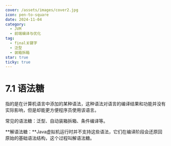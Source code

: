 ```yaml
---
cover: /assets/images/cover2.jpg
icon: pen-to-square
date: 2024-11-04
category:
  - JVM
  - 前端编译与优化
tag:
  - final关键字
  - 泛型
  - 装箱拆箱
star: true
ticky: true
---
```

# 7.1 语法糖

指的是在计算机语言中添加的某种语法，这种语法对语言的编译结果和功能并没有实际影响，但是却能更方便程序员使用该语言。

常见的语法糖：泛型、自动装箱拆箱、条件编译等。

**解语法糖：**Java虚拟机运行时并不支持这些语法，它们在编译阶段会还原回原始的基础语法结构，这个过程叫解语法糖。
